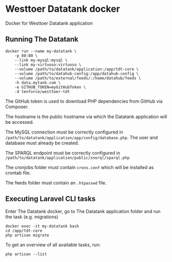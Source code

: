 # Westtoer Datatank docker
Docker for Westtoer Datatank application

## Running The Datatank
    docker run --name my-datatank \
        -p 80:80 \
        --link my-mysql:mysql \
        --link my-virtuoso:virtuoso \
        --volume /path/to/datatank/application:/app/tdt-core \
        --volume /path/to/datahub-config:/app/datahub-config \
        --volume /path/to/external/feeds/:/home/datahub/feeds \
        -h data.mytank.com \
        -e GITHUB_TOKEN=myGitHubToken \
        -d tenforce/westtoer-tdt

The GitHub token is used to download PHP dependencies from GitHub via Composer.

The hostname is the public hostname via which the Datatank application will be accessed.

The MySQL connection must be correctly configured in `/path/to/datatank/application/app/config/database.php`. The user and database must already be created.

The SPARQL endpoint must be correctly configured in `/path/to/datatank/application/public/snorql/sparql.php`

The cronjobs folder must contain `crons.conf` which will be installed as crontab file.

The feeds folder must contain an `.htpasswd` file.

## Executing Laravel CLI tasks
Enter The Datatank docker, go to The Datatank application folder and run the task (e.g. migrations)

    docker exec -it my-datatank bash
    cd /app/tdt-core
    php artisan migrate

To get an overview of all available tasks, run:

    php artisan --list
    
